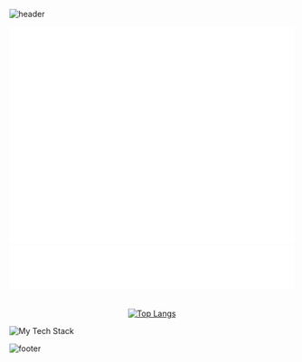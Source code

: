 ![header](https://capsule-render.vercel.app/api?type=waving&color=gradient&customColorList=0,2,2,5,30)

<div align="center">

  <img src="/github-metrics.svg" alt="Metrics">
  <br>
  <img src="/metrics.plugin.people.followers.svg" alt="Followers">
  <br>
  <br>
  
  [![Top Langs](https://github-readme-stats.vercel.app/api/top-langs/?username=ArcenIce&layout=compact&theme=dark#gh-dark-mode-only&card_width=854)](https://github.com/anuraghazra/github-readme-stats)
  
</div>

<img src="https://github-readme-tech-stack.vercel.app/api/cards?title=My%20tech%20stack&align=center&titleAlign=center&borderRadius=10&lineHeight=10&lineCount=3&theme=github_dark&gap=2&hideBg=true&line1=javascript,javascript,0511c6;css3,css3,6d6436;vue.js,vuejs,04e7a3;html5,html,da5a15;flask,flask,be5ba2;vuetify,vuetify,98b4d4;bootstrap,bootstrap,653cb9;&line2=python,python,94fd5a;docker,docker,1f34d6;ansible,ansible,dc189e;jenkins,jenkins,ff8442;robotframework,robot%20framework,ad8f75;&line3=lua,lua,dee302;roblox,roblox,a9f413;&width=854" alt="My Tech Stack" />

![footer](https://capsule-render.vercel.app/api?type=waving&section=footer&color=gradient&customColorList=0,2,2,5,30)

<!--
**ArcenIce/ArcenIce** is a ✨ _special_ ✨ repository because its `README.md` (this file) appears on your GitHub profile.

Here are some ideas to get you started:

- 🔭 I’m currently working on ...
- 🌱 I’m currently learning ...
- 👯 I’m looking to collaborate on ...
- 🤔 I’m looking for help with ...
- 💬 Ask me about ...
- 📫 How to reach me: ...
- 😄 Pronouns: ...
- ⚡ Fun fact: ...
-->
